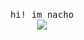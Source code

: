 <p align="center">
  <br>
  <samp>hi! im nacho</samp>
  <br>
  <img src="https://komarev.com/ghpvc/?username=nacho64">
  <br>
  <br>
  <br>
  <img src="https://github.com/tsuchipls/nacho64/blob/main/333493211041201.png" alt="" srcset="">
</p>
